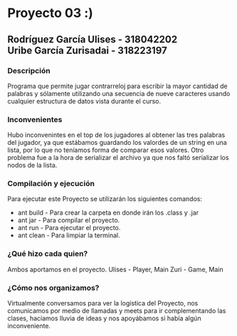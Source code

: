 # Proyecto 03 :)

## Rodríguez García Ulises - 318042202 &emsp;&emsp;&emsp;&emsp;&emsp; Uribe García Zurisadai - 318223197

### Descripción
Programa que permite jugar contrarreloj para escribir la mayor cantidad de palabras y sólamente utilizando una secuencia de nueve caracteres usando cualquier estructura de datos vista durante el curso.

### Inconvenientes
Hubo inconvenintes en el top de los jugadores al obtener las tres palabras del jugador, ya que estábamos guardando los valordes de un string en una lista, por lo que no teníamos forma de 
comparar esos valores.
Otro problema fue a la hora de serializar el archivo ya que nos faltó serializar los nodos
de la lista.


### Compilación y ejecución
Para ejecutar este Proyecto se utilizarán los siguientes comandos:

* ant build - Para crear la carpeta en donde irán los .class y .jar
* ant jar - Para compilar el proyecto.
* ant run - Para ejecutar el proyecto.
* ant clean - Para limpiar la terminal.

### ¿Qué hizo cada quien?
Ambos aportamos en el proyecto.
Ulises - Player, Main
Zuri - Game, Main

### ¿Cómo nos organizamos?
Virtualmente conversamos para ver la logística del Proyecto, nos comunicamos por medio
de llamadas y meets para ir complementando las clases, hacíamos lluvia de ideas y nos
apoyábamos si había algún inconveniente.